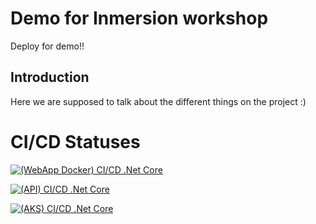 
# Demo for Inmersion workshop

Deploy for demo!!
## Introduction

Here we are supposed to talk about the different things on the project :)

# CI/CD Statuses

[![(WebApp Docker) CI/CD .Net Core](https://github.com/lfraileorg/NETCore_CI_CD/actions/workflows/ci-cd.yml/badge.svg)](https://github.com/lfraileorg/NETCore_CI_CD/actions/workflows/ci-cd.yml)


[![(API) CI/CD .Net Core](https://github.com/lfraileorg/NETCore_CI_CD/actions/workflows/ci-cd-publicapi.yml/badge.svg)](https://github.com/lfraileorg/NETCore_CI_CD/actions/workflows/ci-cd-publicapi.yml)


[![(AKS) CI/CD .Net Core](https://github.com/lfraileorg/NETCore_CI_CD/actions/workflows/aks.yml/badge.svg)](https://github.com/lfraileorg/NETCore_CI_CD/actions/workflows/aks.yml)


